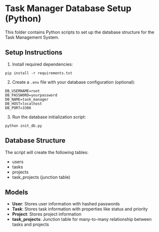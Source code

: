 # Task Manager Database Setup (Python)

This folder contains Python scripts to set up the database structure for the Task Management System.

## Setup Instructions

1. Install required dependencies:
```
pip install -r requirements.txt
```

2. Create a `.env` file with your database configuration (optional):
```
DB_USERNAME=root
DB_PASSWORD=yourpassword
DB_NAME=task_manager
DB_HOST=localhost
DB_PORT=3306
```

3. Run the database initialization script:
```
python init_db.py
```

## Database Structure

The script will create the following tables:
- users
- tasks
- projects
- task_projects (junction table)

## Models

- **User**: Stores user information with hashed passwords
- **Task**: Stores task information with properties like status and priority
- **Project**: Stores project information 
- **task_projects**: Junction table for many-to-many relationship between tasks and projects
